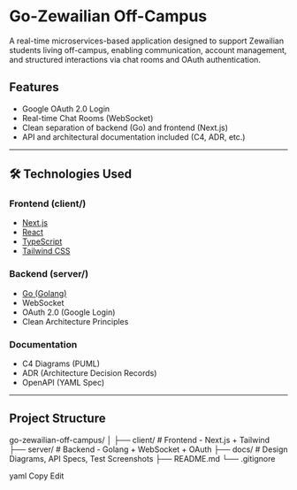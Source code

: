 # Go-Zewailian Off-Campus

A real-time microservices-based application designed to support Zewailian students living off-campus, enabling communication, account management, and structured interactions via chat rooms and OAuth authentication.

##  Features

-  Google OAuth 2.0 Login
-  Real-time Chat Rooms (WebSocket)
-  Clean separation of backend (Go) and frontend (Next.js)
-  API and architectural documentation included (C4, ADR, etc.)

---

## 🛠️ Technologies Used

### Frontend (client/)
- [Next.js](https://nextjs.org/)
- [React](https://react.dev/)
- [TypeScript](https://www.typescriptlang.org/)
- [Tailwind CSS](https://tailwindcss.com/)

### Backend (server/)
- [Go (Golang)](https://golang.org/)
- WebSocket
- OAuth 2.0 (Google Login)
- Clean Architecture Principles

### Documentation
- C4 Diagrams (PUML)
- ADR (Architecture Decision Records)
- OpenAPI (YAML Spec)

---

##  Project Structure

go-zewailian-off-campus/
│
├── client/ # Frontend - Next.js + Tailwind
├── server/ # Backend - Golang + WebSocket + OAuth
├── docs/ # Design Diagrams, API Specs, Test Screenshots
├── README.md
└── .gitignore

yaml
Copy
Edit
